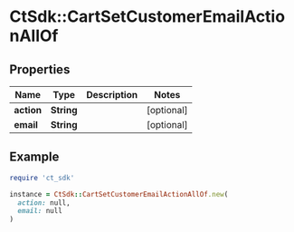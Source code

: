 # CtSdk::CartSetCustomerEmailActionAllOf

## Properties

| Name | Type | Description | Notes |
| ---- | ---- | ----------- | ----- |
| **action** | **String** |  | [optional] |
| **email** | **String** |  | [optional] |

## Example

```ruby
require 'ct_sdk'

instance = CtSdk::CartSetCustomerEmailActionAllOf.new(
  action: null,
  email: null
)
```

